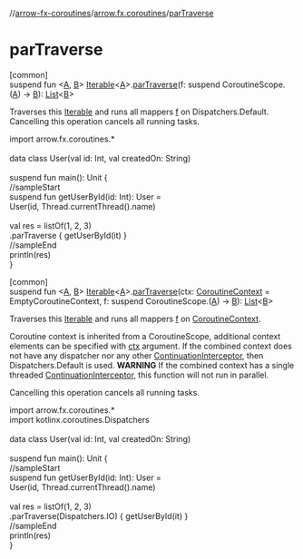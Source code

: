 //[arrow-fx-coroutines](../../index.md)/[arrow.fx.coroutines](index.md)/[parTraverse](par-traverse.md)

# parTraverse

[common]\
suspend fun &lt;[A](par-traverse.md), [B](par-traverse.md)&gt; [Iterable](https://kotlinlang.org/api/latest/jvm/stdlib/kotlin.collections/-iterable/index.html)&lt;[A](par-traverse.md)&gt;.[parTraverse](par-traverse.md)(f: suspend CoroutineScope.([A](par-traverse.md)) -&gt; [B](par-traverse.md)): [List](https://kotlinlang.org/api/latest/jvm/stdlib/kotlin.collections/-list/index.html)&lt;[B](par-traverse.md)&gt;

Traverses this [Iterable](https://kotlinlang.org/api/latest/jvm/stdlib/kotlin.collections/-iterable/index.html) and runs all mappers [f](par-traverse.md) on Dispatchers.Default. Cancelling this operation cancels all running tasks.

import arrow.fx.coroutines.*\
\
data class User(val id: Int, val createdOn: String)\
\
suspend fun main(): Unit {\
  //sampleStart\
  suspend fun getUserById(id: Int): User =\
    User(id, Thread.currentThread().name)\
\
  val res = listOf(1, 2, 3)\
    .parTraverse { getUserById(it) }\
 //sampleEnd\
 println(res)\
}<!--- KNIT example-partraverse-03.kt -->

[common]\
suspend fun &lt;[A](par-traverse.md), [B](par-traverse.md)&gt; [Iterable](https://kotlinlang.org/api/latest/jvm/stdlib/kotlin.collections/-iterable/index.html)&lt;[A](par-traverse.md)&gt;.[parTraverse](par-traverse.md)(ctx: [CoroutineContext](https://kotlinlang.org/api/latest/jvm/stdlib/kotlin.coroutines/-coroutine-context/index.html) = EmptyCoroutineContext, f: suspend CoroutineScope.([A](par-traverse.md)) -&gt; [B](par-traverse.md)): [List](https://kotlinlang.org/api/latest/jvm/stdlib/kotlin.collections/-list/index.html)&lt;[B](par-traverse.md)&gt;

Traverses this [Iterable](https://kotlinlang.org/api/latest/jvm/stdlib/kotlin.collections/-iterable/index.html) and runs all mappers [f](par-traverse.md) on [CoroutineContext](https://kotlinlang.org/api/latest/jvm/stdlib/kotlin.coroutines/-coroutine-context/index.html).

Coroutine context is inherited from a CoroutineScope, additional context elements can be specified with [ctx](par-traverse.md) argument. If the combined context does not have any dispatcher nor any other [ContinuationInterceptor](https://kotlinlang.org/api/latest/jvm/stdlib/kotlin.coroutines/-continuation-interceptor/index.html), then Dispatchers.Default is used. **WARNING** If the combined context has a single threaded [ContinuationInterceptor](https://kotlinlang.org/api/latest/jvm/stdlib/kotlin.coroutines/-continuation-interceptor/index.html), this function will not run in parallel.

Cancelling this operation cancels all running tasks.

import arrow.fx.coroutines.*\
import kotlinx.coroutines.Dispatchers\
\
data class User(val id: Int, val createdOn: String)\
\
suspend fun main(): Unit {\
  //sampleStart\
  suspend fun getUserById(id: Int): User =\
    User(id, Thread.currentThread().name)\
\
  val res = listOf(1, 2, 3)\
    .parTraverse(Dispatchers.IO) { getUserById(it) }\
 //sampleEnd\
 println(res)\
}<!--- KNIT example-partraverse-04.kt -->
